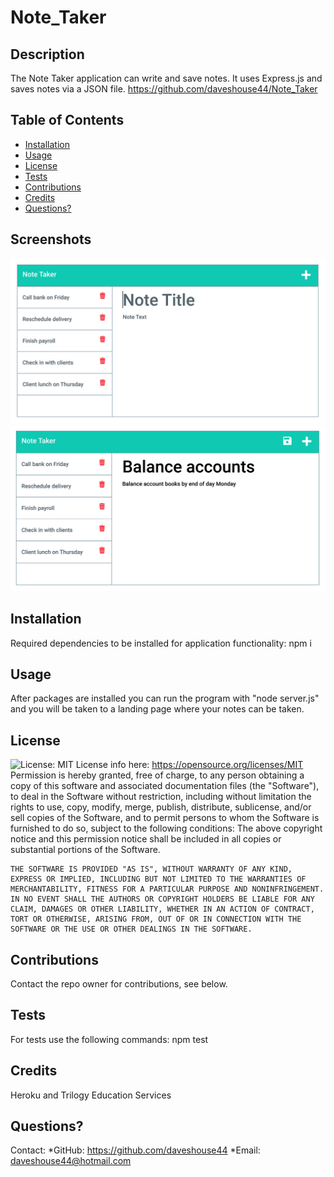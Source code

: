 # Note_Taker
  ## Description
  The Note Taker application can write and save notes.  It uses Express.js and saves notes via a JSON file.
  https://github.com/daveshouse44/Note_Taker
  ## Table of Contents
  * [Installation](#Installation)
  * [Usage](#Usage)
  * [License](#License)
  * [Tests](#Tests)
  * [Contributions](#Contributions)
  * [Credits](#Credits)
  * [Questions?](#Questions?)
  
  ## Screenshots
  ![Note Taker Demo One](Assets\11-express-homework-demo-01.png?raw=true "Note Taker Demo 1")
  ![Note Taker Demo Two](Assets\11-express-homework-demo-02.png?raw=true "Note Taker Demo 2")

  ## Installation 
  Required dependencies to be installed for application functionality: npm i
  ## Usage
  After packages are installed you can run the program with "node server.js" and you will be taken to a landing page where your notes can be taken.
  ## License
  ![License: MIT](https://img.shields.io/badge/License-MIT-yellow.svg)
  License info here: https://opensource.org/licenses/MIT
  Permission is hereby granted, free of charge, to any person obtaining a copy of this software and associated documentation files (the "Software"), to deal in the Software without restriction, including without limitation the rights to use, copy, modify, merge, publish, distribute, sublicense, and/or sell copies of the Software, and to permit persons to whom the Software is furnished to do so, subject to the following conditions:
    The above copyright notice and this permission notice shall be included in all copies or substantial portions of the Software.
    
    THE SOFTWARE IS PROVIDED "AS IS", WITHOUT WARRANTY OF ANY KIND, EXPRESS OR IMPLIED, INCLUDING BUT NOT LIMITED TO THE WARRANTIES OF MERCHANTABILITY, FITNESS FOR A PARTICULAR PURPOSE AND NONINFRINGEMENT. IN NO EVENT SHALL THE AUTHORS OR COPYRIGHT HOLDERS BE LIABLE FOR ANY CLAIM, DAMAGES OR OTHER LIABILITY, WHETHER IN AN ACTION OF CONTRACT, TORT OR OTHERWISE, ARISING FROM, OUT OF OR IN CONNECTION WITH THE SOFTWARE OR THE USE OR OTHER DEALINGS IN THE SOFTWARE.
  ## Contributions
  Contact the repo owner for contributions, see below.
  ## Tests
  For tests use the following commands: npm test
  ## Credits
  Heroku and Trilogy Education Services
  ## Questions?
  Contact:
  *GitHub: https://github.com/daveshouse44
  *Email: daveshouse44@hotmail.com
